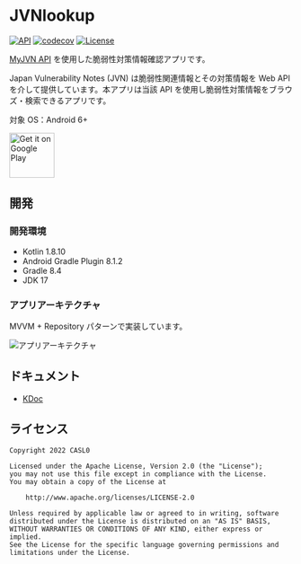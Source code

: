 # JVNlookup

[![API](https://img.shields.io/badge/API-23%2B-brightgreen.svg?style=flat)](https://android-arsenal.com/api?level=23)
[![codecov](https://codecov.io/github/CASL0/jvnlookup/graph/badge.svg?token=FHGIH87WJ2)](https://codecov.io/github/CASL0/jvnlookup)
[![License](https://img.shields.io/badge/License-Apache%202.0-blue.svg)](https://opensource.org/licenses/Apache-2.0)

[MyJVN API](https://jvndb.jvn.jp/apis/index.html) を使用した脆弱性対策情報確認アプリです。

Japan Vulnerability Notes (JVN) は脆弱性関連情報とその対策情報を Web
API を介して提供しています。本アプリは当該 API を使用し脆弱性対策情報をブラウズ・検索できるアプリです。

対象 OS：Android 6+

<a href='https://play.google.com/store/apps/details?id=io.github.casl0.jvnlookup'>
    <img alt='Get it on Google Play' height="80" src='https://play.google.com/intl/en_us/badges/images/generic/en_badge_web_generic.png'/></a>

## 開発

### 開発環境

-   Kotlin 1.8.10
-   Android Gradle Plugin 8.1.2
-   Gradle 8.4
-   JDK 17

### アプリアーキテクチャ

MVVM + Repository パターンで実装しています。

![アプリアーキテクチャ](https://user-images.githubusercontent.com/28913760/194712660-3664ecef-f183-41cc-8afd-2a4080690f2e.svg)

## ドキュメント

-   [KDoc](https://casl0.github.io/jvnlookup/)

## ライセンス

```
Copyright 2022 CASL0

Licensed under the Apache License, Version 2.0 (the "License");
you may not use this file except in compliance with the License.
You may obtain a copy of the License at

    http://www.apache.org/licenses/LICENSE-2.0

Unless required by applicable law or agreed to in writing, software
distributed under the License is distributed on an "AS IS" BASIS,
WITHOUT WARRANTIES OR CONDITIONS OF ANY KIND, either express or implied.
See the License for the specific language governing permissions and
limitations under the License.
```
